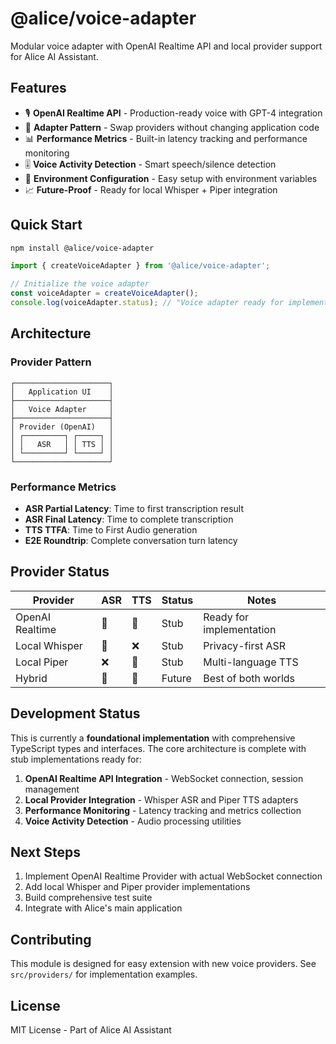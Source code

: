 # @alice/voice-adapter

Modular voice adapter with OpenAI Realtime API and local provider support for Alice AI Assistant.

## Features

- 🎙️ **OpenAI Realtime API** - Production-ready voice with GPT-4 integration  
- 🔌 **Adapter Pattern** - Swap providers without changing application code
- 📊 **Performance Metrics** - Built-in latency tracking and performance monitoring
- 🎚️ **Voice Activity Detection** - Smart speech/silence detection
- 🔧 **Environment Configuration** - Easy setup with environment variables
- 📈 **Future-Proof** - Ready for local Whisper + Piper integration

## Quick Start

```bash
npm install @alice/voice-adapter
```

```typescript
import { createVoiceAdapter } from '@alice/voice-adapter';

// Initialize the voice adapter
const voiceAdapter = createVoiceAdapter();
console.log(voiceAdapter.status); // "Voice adapter ready for implementation"
```

## Architecture

### Provider Pattern
```
┌─────────────────────┐
│   Application UI    │
├─────────────────────┤
│   Voice Adapter     │
├─────────────────────┤
│ Provider (OpenAI)   │
│ ┌─────────┐ ┌─────┐ │
│ │   ASR   │ │ TTS │ │
│ └─────────┘ └─────┘ │
└─────────────────────┘
```

### Performance Metrics
- **ASR Partial Latency**: Time to first transcription result
- **ASR Final Latency**: Time to complete transcription  
- **TTS TTFA**: Time to First Audio generation
- **E2E Roundtrip**: Complete conversation turn latency

## Provider Status

| Provider | ASR | TTS | Status | Notes |
|----------|-----|-----|---------|--------|
| OpenAI Realtime | 🚧 | 🚧 | Stub | Ready for implementation |
| Local Whisper | 🚧 | ❌ | Stub | Privacy-first ASR |
| Local Piper | ❌ | 🚧 | Stub | Multi-language TTS |
| Hybrid | 🚧 | 🚧 | Future | Best of both worlds |

## Development Status

This is currently a **foundational implementation** with comprehensive TypeScript types and interfaces. The core architecture is complete with stub implementations ready for:

1. **OpenAI Realtime API Integration** - WebSocket connection, session management
2. **Local Provider Integration** - Whisper ASR and Piper TTS adapters  
3. **Performance Monitoring** - Latency tracking and metrics collection
4. **Voice Activity Detection** - Audio processing utilities

## Next Steps

1. Implement OpenAI Realtime Provider with actual WebSocket connection
2. Add local Whisper and Piper provider implementations
3. Build comprehensive test suite
4. Integrate with Alice's main application

## Contributing

This module is designed for easy extension with new voice providers. See `src/providers/` for implementation examples.

## License

MIT License - Part of Alice AI Assistant